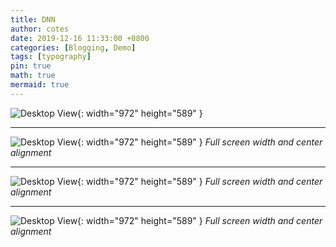 ```yaml
---
title: DNN
author: cotes
date: 2019-12-16 11:33:00 +0800
categories: [Blogging, Demo]
tags: [typography]
pin: true
math: true
mermaid: true
---
```


 

![Desktop View](https://github.com/simchaerin/BlogImg/assets/87344125/ce93096d-f23d-4e29-a44f-08a2abdb8cd8){: width="972" height="589" }


---

![Desktop View](https://github.com/simchaerin/BlogImg/assets/87344125/060fd711-c303-42b1-838a-d9cb3c21ee6e){: width="972" height="589" }
_Full screen width and center alignment_

---

![Desktop View](https://github.com/simchaerin/BlogImg/assets/87344125/e89950d8-a8db-4e63-88bb-dfb6693da976){: width="972" height="589" }
_Full screen width and center alignment_

---

![Desktop View](https://github.com/simchaerin/BlogImg/assets/87344125/ff5a712f-b410-46bd-b5f8-d859673a67a9){: width="972" height="589" }
_Full screen width and center alignment_

